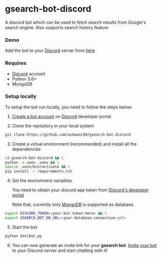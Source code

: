 
# gsearch-bot-discord
A discord bot which can be used to fetch search results from Google's search engine. Also supports search history feature


### Demo
Add the bot to your [Discord](https://discordapp.com/) server from [here](https://discordapp.com/api/oauth2/authorize?client_id=697626974503436358&permissions=141312&scope=bot)

### Requires
- [Discord](https://discordapp.com/) account
- Python 3.6+
- MongoDB

### Setup locally
To setup the bot run locally, you need to follow the steps below:

1. [Create a bot account](https://discordpy.readthedocs.io/en/latest/discord.html) on [Discord](https://discordapp.com/) developer portal

2. Clone the repository in your local system

```bash
git clone https://github.com/ashwani99/gsearch-bot-discord
```

3. Create a virtual environment (recommended) and install all the dependencies

```bash
cd gsearch-bot-discord && \
python -m venv .venv && \
source .venv/bin/activate && \
pip install -r requirements.txt
```

4. Set the environment variables. 

    You need to obtain your discord app token from [Discord's developer portal](https://discordapp.com/developers/)

    Note that, currently only [MongoDB](https://www.mongodb.com/) is supported as database.

```bash
export DISCORD_TOKEN=<your-bot-token-here> && \
export GSEARCH_BOT_DB_URL=<your-database-connection-url>
```

5. Start the bot

```bash
python bot/bot.py
```

6. You can now generate an invite link for your __gsearch bot__. [Invite your bot](https://discordpy.readthedocs.io/en/latest/discord.html#inviting-your-bot) to your Discord server and start chatting with it!
